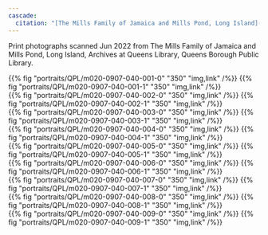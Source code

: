 ```yaml
---
cascade:
  citation: "[The Mills Family of Jamaica and Mills Pond, Long Island](https://www.queenslibrary.org/manuscripts/0205#bg-largeview-about), Archives at Queens Library, Queens Borough Public Library, Jamaica NY."
---
```


Print photographs scanned Jun 2022 from The Mills Family of Jamaica and Mills Pond, Long Island, Archives at Queens Library, Queens Borough Public Library.

<div class="cols">
{{% fig "portraits/QPL/m020-0907-040-001-0" "350" "img,link" /%}}
{{% fig "portraits/QPL/m020-0907-040-001-1" "350" "img,link" /%}}
</div>

<div class="cols">
{{% fig "portraits/QPL/m020-0907-040-002-0" "350" "img,link" /%}}
{{% fig "portraits/QPL/m020-0907-040-002-1" "350" "img,link" /%}}
</div>

<div class="cols">
{{% fig "portraits/QPL/m020-0907-040-003-0" "350" "img,link" /%}}
{{% fig "portraits/QPL/m020-0907-040-003-1" "350" "img,link" /%}}
</div>

<div class="cols">
{{% fig "portraits/QPL/m020-0907-040-004-0" "350" "img,link" /%}}
{{% fig "portraits/QPL/m020-0907-040-004-1" "350" "img,link" /%}}
</div>

<div class="cols">
{{% fig "portraits/QPL/m020-0907-040-005-0" "350" "img,link" /%}}
{{% fig "portraits/QPL/m020-0907-040-005-1" "350" "img,link" /%}}
</div>

<div class="cols">
{{% fig "portraits/QPL/m020-0907-040-006-0" "350" "img,link" /%}}
{{% fig "portraits/QPL/m020-0907-040-006-1" "350" "img,link" /%}}
</div>

<div class="cols">
{{% fig "portraits/QPL/m020-0907-040-007-0" "350" "img,link" /%}}
{{% fig "portraits/QPL/m020-0907-040-007-1" "350" "img,link" /%}}
</div>

<div class="cols">
{{% fig "portraits/QPL/m020-0907-040-008-0" "350" "img,link" /%}}
{{% fig "portraits/QPL/m020-0907-040-008-1" "350" "img,link" /%}}
</div>

<div class="cols">
{{% fig "portraits/QPL/m020-0907-040-009-0" "350" "img,link" /%}}
{{% fig "portraits/QPL/m020-0907-040-009-1" "350" "img,link" /%}}
</div>
